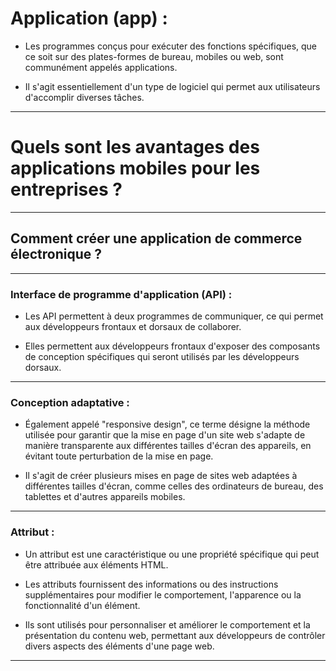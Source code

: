 # **Application (app) :**

- Les programmes conçus pour exécuter des fonctions spécifiques, que ce soit sur des plates-formes de bureau, mobiles ou web, sont communément appelés applications. 
    
- Il s'agit essentiellement d'un type de logiciel qui permet aux utilisateurs d'accomplir diverses tâches.

---

# **Quels sont les avantages des applications mobiles pour les entreprises ?**

---

## **Comment créer une application de commerce électronique ?**

---
   
### **Interface de programme d'application (API) :**

- Les API permettent à deux programmes de communiquer, ce qui permet aux développeurs frontaux et dorsaux de collaborer. 
    
- Elles permettent aux développeurs frontaux d'exposer des composants de conception spécifiques qui seront utilisés par les développeurs dorsaux.

---

### **Conception adaptative :**

- Également appelé "responsive design", ce terme désigne la méthode utilisée pour garantir que la mise en page d'un site web s'adapte de manière transparente aux différentes tailles d'écran des appareils, en évitant toute perturbation de la mise en page. 
    
- Il s'agit de créer plusieurs mises en page de sites web adaptées à différentes tailles d'écran, comme celles des ordinateurs de bureau, des tablettes et d'autres appareils mobiles.

---

### **Attribut :**

- Un attribut est une caractéristique ou une propriété spécifique qui peut être attribuée aux éléments HTML. 
    
- Les attributs fournissent des informations ou des instructions supplémentaires pour modifier le comportement, l'apparence ou la fonctionnalité d'un élément. 
    
- Ils sont utilisés pour personnaliser et améliorer le comportement et la présentation du contenu web, permettant aux développeurs de contrôler divers aspects des éléments d'une page web.

---